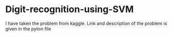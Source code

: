 # Digit-recognition-using-SVM
I have taken the problem from kaggle. Link and description of the problem is given in the pyton file
